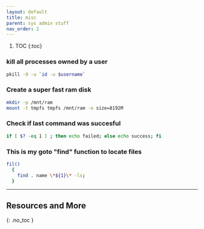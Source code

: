 ```yaml
---
layout: default
title: misc
parent: sys admin stuff
nav_order: 2
---
```


1. TOC
{:toc}

### kill all processes owned by a user
```bash
pkill -9 -u `id -u $username`
```

### Create a super fast ram disk
```bash
mkdir -p /mnt/ram
mount -t tmpfs tmpfs /mnt/ram -o size=8192M
```

### Check if last command was succesful
```bash
if [ $? -eq 1 ] ; then echo failed; else echo success; fi
```


### This is my goto "find" function to locate files
```bash
fil()
  {
    find . name \*${1}\* -ls;
  }

```

---

## Resources and More
{: .no_toc }
